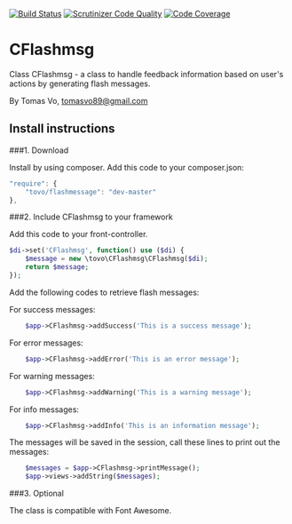 [![Build Status](https://travis-ci.org/tovo/flashmessage.svg?branch=master)](https://travis-ci.org/tovo/flashmessage)
[![Scrutinizer Code Quality](https://scrutinizer-ci.com/g/tovo/flashmessage/badges/quality-score.png?b=master)](https://scrutinizer-ci.com/g/tovo/flashmessage/?branch=master)
[![Code Coverage](https://scrutinizer-ci.com/g/tovo/flashmessage/badges/coverage.png?b=master)](https://scrutinizer-ci.com/g/tovo/flashmessage/?branch=master)

CFlashmsg
=========

Class CFlashmsg - a class to handle feedback information based on user's actions by generating
flash messages.

By Tomas Vo, 
tomasvo89@gmail.com


Install instructions
---------------------------

###1. Download

Install by using composer. Add this code to your composer.json:

```javascript
"require": {
    "tovo/flashmessage": "dev-master"
},
```

###2. Include CFlashmsg to your framework

Add this code to your front-controller.

```php
$di->set('CFlashmsg', function() use ($di) { 
    $message = new \tovo\CFlashmsg\CFlashmsg($di);  
    return $message; 
}); 
```

Add the following codes to retrieve flash messages:

For success messages:
```php
    $app->CFlashmsg->addSuccess('This is a success message'); 
```

For error messages:
```php
    $app->CFlashmsg->addError('This is an error message'); 
```

For warning messages:
```php
    $app->CFlashmsg->addWarning('This is a warning message'); 
```

For info messages:
```php
    $app->CFlashmsg->addInfo('This is an information message'); 
```
   
The messages will be saved in the session, call these lines to print out the messages:
    
```php
    $messages = $app->CFlashmsg->printMessage();
    $app->views->addString($messages);
```

###3. Optional

The class is compatible with Font Awesome.
